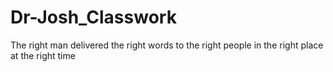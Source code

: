 # Dr-Josh_Classwork
The right man delivered the right words to the right people in the right place at the right time